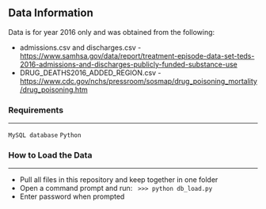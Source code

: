 ## Data Information
Data is for year 2016 only and was obtained from the following:
- admissions.csv and discharges.csv - https://www.samhsa.gov/data/report/treatment-episode-data-set-teds-2016-admissions-and-discharges-publicly-funded-substance-use
- DRUG_DEATHS2016_ADDED_REGION.csv - https://www.cdc.gov/nchs/pressroom/sosmap/drug_poisoning_mortality/drug_poisoning.htm

### Requirements
---
` MySQL database `
` Python `

### How to Load the Data
---
- Pull all files in this repository and keep together in one folder
- Open a command prompt and run: ` >>> python db_load.py`
- Enter password when prompted
